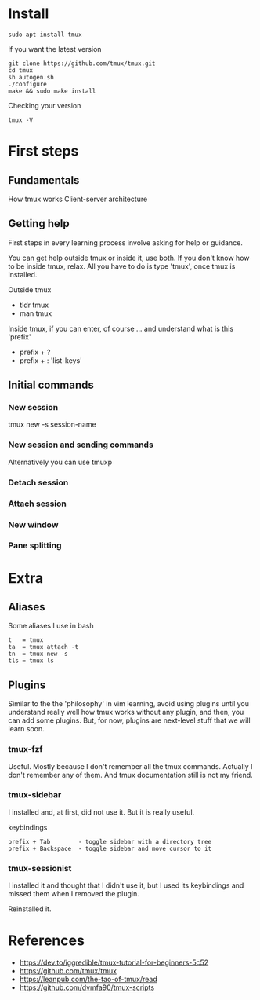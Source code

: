 
# Install

```
sudo apt install tmux
```

If you want the latest version

```
git clone https://github.com/tmux/tmux.git
cd tmux
sh autogen.sh
./configure
make && sudo make install
```

Checking your version

```
tmux -V
```

# First steps

## Fundamentals

How tmux works
Client-server architecture

## Getting help

First steps in every learning process involve asking for help or guidance.

You can get help outside tmux or inside it, use both. If you don't know how to be inside tmux, relax.
All you have to do is type 'tmux', once tmux is installed.

Outside tmux

- tldr tmux
- man tmux

Inside tmux, if you can enter, of course ... and understand what is this 'prefix'

- prefix + ?
- prefix + : 'list-keys'

## Initial commands

### New session
tmux new -s session-name
### New session and sending commands
Alternatively you can use tmuxp
### Detach session
### Attach session
### New window
### Pane splitting


# Extra

## Aliases

Some aliases I use in bash

```
t   = tmux
ta  = tmux attach -t
tn  = tmux new -s
tls = tmux ls
```

## Plugins

Similar to the the 'philosophy' in vim learning, avoid using plugins until you understand really well how tmux works without any plugin,
and then, you can add some plugins. But, for now, plugins are next-level stuff that we will learn soon.

### tmux-fzf

Useful. Mostly because I don't remember all the tmux commands. Actually I don't remember any of them. And tmux documentation still is not my friend.

### tmux-sidebar

I installed and, at first, did not use it. But it is really useful.

keybindings

```
prefix + Tab        - toggle sidebar with a directory tree
prefix + Backspace  - toggle sidebar and move cursor to it
```

### tmux-sessionist

I installed it and thought that I didn't use it, but I used its keybindings and missed them when I removed the plugin.

Reinstalled it.

# References

- <https://dev.to/iggredible/tmux-tutorial-for-beginners-5c52>
- <https://github.com/tmux/tmux>
- <https://leanpub.com/the-tao-of-tmux/read>
- <https://github.com/dvmfa90/tmux-scripts>
